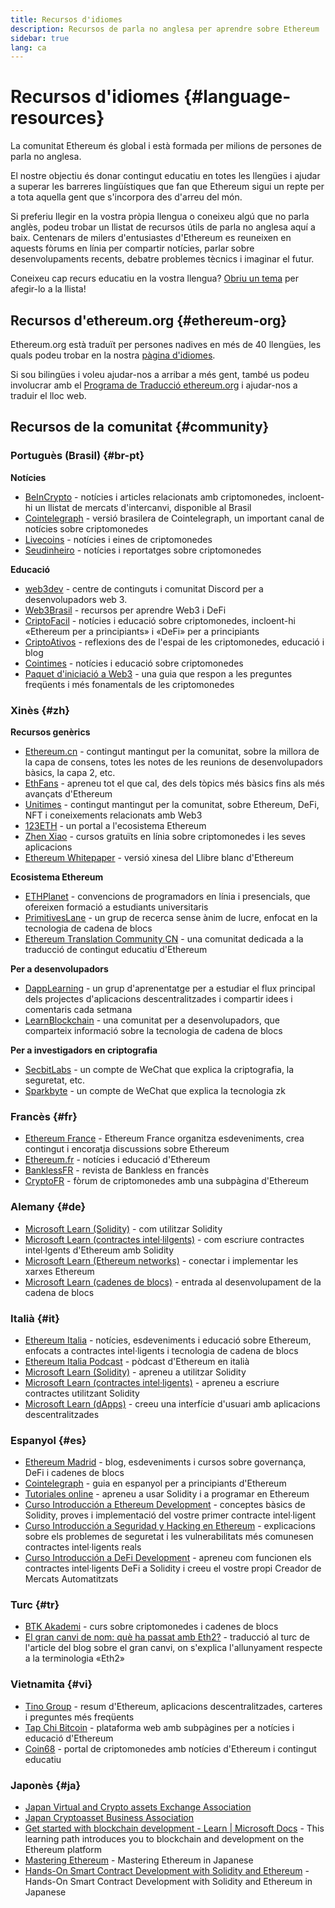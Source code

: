 ```yaml
---
title: Recursos d'idiomes
description: Recursos de parla no anglesa per aprendre sobre Ethereum
sidebar: true
lang: ca
---
```


# Recursos d'idiomes {#language-resources}

La comunitat Ethereum és global i està formada per milions de persones de parla no anglesa.

El nostre objectiu és donar contingut educatiu en totes les llengües i ajudar a superar les barreres lingüístiques que fan que Ethereum sigui un repte per a tota aquella gent que s'incorpora des d'arreu del món.

Si preferiu llegir en la vostra pròpia llengua o coneixeu algú que no parla anglès, podeu trobar un llistat de recursos útils de parla no anglesa aquí a baix. Centenars de milers d'entusiastes d'Ethereum es reuneixen en aquests fòrums en línia per compartir notícies, parlar sobre desenvolupaments recents, debatre problemes tècnics i imaginar el futur.

Coneixeu cap recurs educatiu en la vostra llengua? [Obriu un tema](https://github.com/ethereum/ethereum-org-website/issues/new/choose) per afegir-lo a la llista!

## Recursos d'ethereum.org {#ethereum-org}

Ethereum.org està traduït per persones nadives en més de 40 llengües, les quals podeu trobar en la nostra [pàgina d'idiomes](/languages).

Si sou bilingües i voleu ajudar-nos a arribar a més gent, també us podeu involucrar amb el [Programa de Traducció ethereum.org](/contributing/translation-program/#translation-program) i ajudar-nos a traduir el lloc web.

## Recursos de la comunitat {#community}

### Portuguès (Brasil) {#br-pt}

**Notícies**

- [BeInCrypto](http://www.beincrypto.com.br) - notícies i articles relacionats amb criptomonedes, incloent-hi un llistat de mercats d'intercanvi, disponible al Brasil
- [Cointelegraph](http://cointelegraph.com.br/category/analysis) - versió brasilera de Cointelegraph, un important canal de notícies sobre criptomonedes
- [Livecoins](http://www.livecoins.com.br/ethereum) - notícies i eines de criptomonedes
- [Seudinheiro](http://www.seudinheiro.com/criptomoedas/) - notícies i reportatges sobre criptomonedes

**Educació**

- [web3dev](https://www.web3dev.com.br/) - centre de continguts i comunitat Discord per a desenvolupadors web 3.
- [Web3Brasil](https://github.com/web3brasil/web3brasil) - recursos per aprendre Web3 i DeFi
- [CriptoFacil](http://www.criptofacil.com/ultimas-noticias/) - notícies i educació sobre criptomonedes, incloent-hi «Ethereum per a principiants» i «DeFi» per a principiants
- [CriptoAtivos](http://www.criptoativos.wiki.br/) - reflexions des de l'espai de les criptomonedes, educació i blog
- [Cointimes](http://www.cointimes.com.br/) - notícies i educació sobre criptomonedes
- [Paquet d'iniciació a Web3](https://docs.google.com/document/d/1X8PSTFH7FTw9J-gbKWM6Y430SWCBT8d4t4pJgFQHJ8E/) - una guia que respon a les preguntes freqüents i més fonamentals de les criptomonedes

### Xinès {#zh}

**Recursos genèrics**

- [Ethereum.cn](https://www.ethereum.cn/) - contingut mantingut per la comunitat, sobre la millora de la capa de consens, totes les notes de les reunions de desenvolupadors bàsics, la capa 2, etc.
- [EthFans](https://ethfans.org/) - apreneu tot el que cal, des dels tòpics més bàsics fins als més avançats d'Ethereum
- [Unitimes](https://mp.weixin.qq.com/s/tvloZSDBSOQN9zDQj_91kA) - contingut mantingut per la comunitat, sobre Ethereum, DeFi, NFT i coneixements relacionats amb Web3
- [123ETH](https://123eth.org/) - un portal a l'ecosistema Ethereum
- [Zhen Xiao](http://zhenxiao.com/blockchain/) - cursos gratuïts en línia sobre criptomonedes i les seves aplicacions
- [Ethereum Whitepaper](https://github.com/ethereum/wiki/wiki/[%E4%B8%AD%E6%96%87]-%E4%BB%A5%E5%A4%AA%E5%9D%8A%E7%99%BD%E7%9A%AE%E4%B9%A6) - versió xinesa del Llibre blanc d'Ethereum

**Ecosistema Ethereum**

- [ETHPlanet](https://www.ethplanet.org/) - convencions de programadors en línia i presencials, que ofereixen formació a estudiants universitaris
- [PrimitivesLane](https://www.primitiveslane.org/) - un grup de recerca sense ànim de lucre, enfocat en la tecnologia de cadena de blocs
- [Ethereum Translation Community CN](https://www.notion.so/Ethereum-Translation-Community-CN-05375fe0a94c4214acaf90f42ba40171) - una comunitat dedicada a la traducció de contingut educatiu d'Ethereum

**Per a desenvolupadors**

- [DappLearning](https://github.com/Dapp-Learning-DAO/Dapp-Learning) - un grup d'aprenentatge per a estudiar el flux principal dels projectes d'aplicacions descentralitzades i compartir idees i comentaris cada setmana
- [LearnBlockchain](https://learnblockchain.cn/) - una comunitat per a desenvolupadors, que comparteix informació sobre la tecnologia de cadena de blocs

**Per a investigadors en criptografia**

- [SecbitLabs](https://mp.weixin.qq.com/s/69_tqBJpr_sbaKtR1sBRMw) - un compte de WeChat que explica la criptografia, la seguretat, etc.
- [Sparkbyte](https://mp.weixin.qq.com/s/9KgKTc_jtJ7bWKdbNPoqvQ) - un compte de WeChat que explica la tecnologia zk

### Francès {#fr}

- [Ethereum France](https://www.ethereum-france.com/) - Ethereum France organitza esdeveniments, crea contingut i encoratja discussions sobre Ethereum
- [Ethereum.fr](https://ethereum.fr/) - notícies i educació d'Ethereum
- [BanklessFR](https://banklessfr.substack.com/) - revista de Bankless en francès
- [CryptoFR](https://cryptofr.com/category/44/ethereum-general) - fòrum de criptomonedes amb una subpàgina d'Ethereum

### Alemany {#de}

- [Microsoft Learn (Solidity)](https://docs.microsoft.com/de-de/learn/modules/blockchain-learning-solidity/) - com utilitzar Solidity
- [Microsoft Learn (contractes intel·lilgents)](https://docs.microsoft.com/de-de/learn/modules/blockchain-solidity-ethereum-smart-contracts/) - com escriure contractes intel·lgents d'Ethereum amb Solidity
- [Microsoft Learn (Ethereum networks)](https://docs.microsoft.com/de-de/learn/modules/blockchain-ethereum-networks/) - conectar i implementar les xarxes Ethereum
- [Microsoft Learn (cadenes de blocs)](https://docs.microsoft.com/de-de/learn/paths/ethereum-blockchain-development/) - entrada al desenvolupament de la cadena de blocs

### Italià {#it}

- [Ethereum Italia](https://www.ethereum-italia.it/) - notícies, esdeveniments i educació sobre Ethereum, enfocats a contractes intel·ligents i tecnologia de cadena de blocs
- [Ethereum Italia Podcast](https://www.ethereum-italia.it/podcast/) - pòdcast d'Ethereum en italià
- [Microsoft Learn (Solidity)](https://docs.microsoft.com/it-it/learn/modules/blockchain-learning-solidity/) - apreneu a utilitzar Solidity
- [Microsoft Learn (contractes intel·ligents)](https://docs.microsoft.com/it-it/learn/modules/blockchain-solidity-ethereum-smart-contracts/) - apreneu a escriure contractes utilitzant Solidity
- [Microsoft Learn (dApps)](https://docs.microsoft.com/it-it/learn/modules/blockchain-create-ui-decentralized-apps/) - creeu una interfície d'usuari amb aplicacions descentralitzades

### Espanyol {#es}

- [Ethereum Madrid](https://ethereummadrid.com/) - blog, esdeveniments i cursos sobre governança, DeFi i cadenes de blocs
- [Cointelegraph](https://es.cointelegraph.com/ethereum-for-beginners) - guia en espanyol per a principiants d'Ethereum
- [Tutoriales online](https://tutoriales.online/curso/solidity) - apreneu a usar Solidity i a programar en Ethereum
- [Curso Introducción a Ethereum Development](https://youtube.com/playlist?list=PLTqiwJDd_R8y9pfUBjhkVa1IDMwyQz-fU) - conceptes bàsics de Solidity, proves i implementació del vostre primer contracte intel·ligent
- [Curso Introducción a Seguridad y Hacking en Ethereum](https://youtube.com/playlist?list=PLTqiwJDd_R8yHOvteko_DmUxUTMHnlfci) - explicacions sobre els problemes de seguretat i les vulnerabilitats més comunesen contractes intel·ligents reals
- [Curso Introducción a DeFi Development](https://youtube.com/playlist?list=PLTqiwJDd_R8zZiP9_jNdaPqA3HqoW2lrS) - apreneu com funcionen els contractes intel·ligents DeFi a Solidity i creeu el vostre propi Creador de Mercats Automatitzats

### Turc {#tr}

- [BTK Akademi](https://www.btkakademi.gov.tr/portal/course/blokzincir-ve-kripto-paralar-10569#!/about) - curs sobre criptomonedes i cadenes de blocs
- [El gran canvi de nom: què ha passat amb Eth2?](https://miningturkiye.org/konu/ethereum-madenciligi-bitiyor-mu-onemli-gelisme.655/) - traducció al turc de l'article del blog sobre el gran canvi, on s'explica l'allunyament respecte a la terminologia «Eth2»

### Vietnamita {#vi}

- [Tino Group](https://wiki.tino.org/ethereum-la-gi/) - resum d'Ethereum, aplicacions descentralitzades, carteres i preguntes més freqüents
- [Tap Chi Bitcoin](https://tapchibitcoin.io/tap-chi/tin-tuc-ethereum-eth) - plataforma web amb subpàgines per a notícies i educació d'Ethereum
- [Coin68](https://coin68.com/ethereum-tieu-diem/) - portal de criptomonedes amb notícies d'Ethereum i contingut educatiu

### Japonès {#ja}

- [Japan Virtual and Crypto assets Exchange Association](https://jvcea.or.jp/)
- [Japan Cryptoasset Business Association](https://cryptocurrency-association.org/)
- [Get started with blockchain development - Learn | Microsoft Docs](https://docs.microsoft.com/ja-jp/learn/paths/ethereum-blockchain-development/) - This learning path introduces you to blockchain and development on the Ethereum platform
- [Mastering Ethereum](https://www.oreilly.co.jp/books/9784873118963/) - Mastering Ethereum in Japanese
- [Hands-On Smart Contract Development with Solidity and Ethereum](https://www.oreilly.co.jp/books/9784873119342/) - Hands-On Smart Contract Development with Solidity and Ethereum in Japanese
